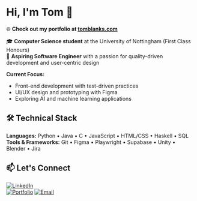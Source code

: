 # Hi, I'm Tom 👋

🌐 **Check out my portfolio at [tomblanks.com](https://www.tomblanks.com)**

🎓 **Computer Science student** at the University of Nottingham (First Class Honours)  
💼 **Aspiring Software Engineer** with a passion for quality-driven development and user-centric design

**Current Focus:**
- Front-end development with test-driven practices
- UI/UX design and prototyping with Figma
- Exploring AI and machine learning applications

## 🛠️ Technical Stack

**Languages:** Python • Java • C • JavaScript • HTML/CSS • Haskell • SQL  
**Tools & Frameworks:** Git • Figma • Playwright • Supabase • Unity • Blender • Jira

## 📫 Let's Connect

[![LinkedIn](https://img.shields.io/badge/LinkedIn-thomas--blanks-blue?style=flat&logo=linkedin)](https://linkedin.com/in/thomas-blanks)  
[![Portfolio](https://img.shields.io/badge/Portfolio-tomblanks.com-green?style=flat&logo=globe)](https://www.tomblanks.com)
[![Email](https://img.shields.io/badge/Email-atomblanks%40gmail.com-red?style=flat&logo=gmail)](mailto:atomblanks@gmail.com)
